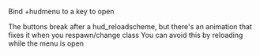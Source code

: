 Bind +hudmenu to a key to open

The buttons break after a hud_reloadscheme, but there's an animation that fixes it when you respawn/change class
You can avoid this by reloading while the menu is open
